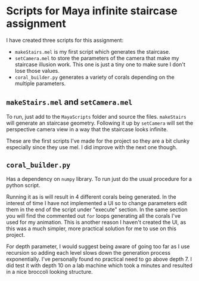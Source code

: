 # Scripts for Maya infinite staircase assignment

I have created three scripts for this assignment:
- `makeStairs.mel` is my first script which generates the staircase.
- `setCamera.mel` to store the parameters of the camera that make my staircase illusion work. This one is just a tiny one to make sure I don't lose those values.
- `coral_builder.py` generates a variety of corals depending on the multiple parameters.

## `makeStairs.mel` and `setCamera.mel`

To run, just add to the `MayaScripts` folder and source the files. `makeStairs` will generate an staircase geometry. Following it up by `setCamera` will set the perspective camera view in a way that the staircase looks infinite.

These are the first scripts I've made for the project so they are a bit clunky especially since they use mel. I did improve with the next one though.

## `coral_builder.py`

Has a dependency on `numpy` library. To run just do the usual procedure for a python script.

Running it as is will result in 4 different corals being generated. In the interest of time I have not implemented a UI so to change parameters edit them in the end of the script under "execute" section.
In the same section you will find the commented out `for` loops generating all the corals I've used for my animation. This is another reason I haven't created the UI, as this was a much simpler, more practical solution for me to use on this project.

For depth parameter, I would suggest being aware of going too far as I use recursion so adding each level slows down the generation process exponentially. I've personally found no practical need to go above depth 7. I did test it with depth 10 on a lab machine which took a minutes and resulted in a nice broccoli looking structure.
